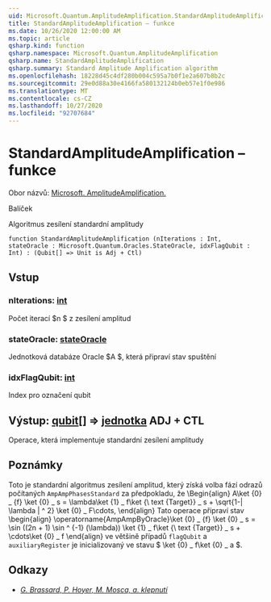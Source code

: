 ```yaml
---
uid: Microsoft.Quantum.AmplitudeAmplification.StandardAmplitudeAmplification
title: StandardAmplitudeAmplification – funkce
ms.date: 10/26/2020 12:00:00 AM
ms.topic: article
qsharp.kind: function
qsharp.namespace: Microsoft.Quantum.AmplitudeAmplification
qsharp.name: StandardAmplitudeAmplification
qsharp.summary: Standard Amplitude Amplification algorithm
ms.openlocfilehash: 18228d45c4df280b004c595a7b0f1e2a607b8b2c
ms.sourcegitcommit: 29e0d88a30e4166fa580132124b0eb57e1f0e986
ms.translationtype: MT
ms.contentlocale: cs-CZ
ms.lasthandoff: 10/27/2020
ms.locfileid: "92707684"
---
```

# <a name="standardamplitudeamplification-function"></a>StandardAmplitudeAmplification – funkce

Obor názvů: [Microsoft. AmplitudeAmplification.](xref:Microsoft.Quantum.AmplitudeAmplification)

Balíček [](https://nuget.org/packages/)


Algoritmus zesílení standardní amplitudy

```qsharp
function StandardAmplitudeAmplification (nIterations : Int, stateOracle : Microsoft.Quantum.Oracles.StateOracle, idxFlagQubit : Int) : (Qubit[] => Unit is Adj + Ctl)
```


## <a name="input"></a>Vstup

### <a name="niterations--int"></a>nIterations: [int](xref:microsoft.quantum.lang-ref.int)

Počet iterací $n $ z zesílení amplitud


### <a name="stateoracle--stateoracle"></a>stateOracle: [stateOracle](xref:Microsoft.Quantum.Oracles.StateOracle)

Jednotková databáze Oracle $A $, která připraví stav spuštění


### <a name="idxflagqubit--int"></a>idxFlagQubit: [int](xref:microsoft.quantum.lang-ref.int)

Index pro označení qubit



## <a name="output--qubit--unit-adj--ctl"></a>Výstup: [qubit](xref:microsoft.quantum.lang-ref.qubit)[] => [jednotka](xref:microsoft.quantum.lang-ref.unit) ADJ + CTL

Operace, která implementuje standardní zesílení amplitudy

## <a name="remarks"></a>Poznámky

Toto je standardní algoritmus zesílení amplitud, který získá volba fází odrazů počítaných `AmpAmpPhasesStandard` za předpokladu, že \Begin{align} A\ket {0} \_ {f} \ket {0} \_ s = \lambda\ket {1} \_ f\ket {\ text {Target}} \_ s + \sqrt{1-| \lambda | ^ 2} \ket {0} \_ F\cdots, \end{align} Tato operace připraví stav \begin{align} \operatorname{AmpAmpByOracle}\ket {0} \_ {f} \ket {0} \_ s = \sin ((2n + 1) \sin ^ {-1} (\lambda)) \ket {1} \_ f\ket {\ text {Target}} \_ s + \cdots\ket {0} \_ f \end{align} ve většině případů `flagQubit` a `auxiliaryRegister` je inicializovaný ve stavu $ \ket {0} \_ f\ket {0} \_ a $.

## <a name="references"></a>Odkazy

- [*G. Brassard, P. Hoyer, M. Mosca, a. klepnutí*](https://arxiv.org/abs/quant-ph/0005055)